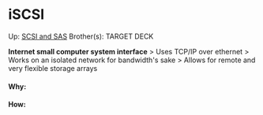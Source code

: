 # iSCSI

Up: [SCSI and SAS](scsi_and_sas)
Brother(s):
TARGET DECK

**Internet small computer system interface**
	> Uses TCP/IP over ethernet
	> Works on an isolated network for bandwidth's sake
	> Allows for remote and very flexible storage arrays


































#### Why:
#### How:










